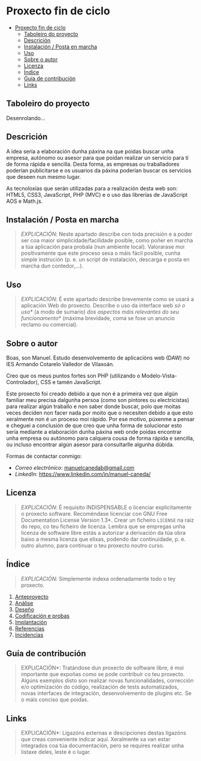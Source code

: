 # Proxecto fin de ciclo

- [Proxecto fin de ciclo](#proxecto-fin-de-ciclo)
  - [Taboleiro do proyecto](#taboleiro-do-proyecto)
  - [Descrición](#descrición)
  - [Instalación / Posta en marcha](#instalación--posta-en-marcha)
  - [Uso](#uso)
  - [Sobre o autor](#sobre-o-autor)
  - [Licenza](#licenza)
  - [Índice](#índice)
  - [Guía de contribución](#guía-de-contribución)
  - [Links](#links)

## Taboleiro do proyecto

Desenrolando...

## Descrición
A idea sería a elaboración dunha páxina na que poidas buscar unha empresa, autónomo ou asesor para que poidan realizar un servicio para tí de forma rápida e sencilla. Desta forma, as empresas ou traballadores poderían publicitarse e os usuarios da páxina poderían buscar os servicios que deseen nun mesmo lugar. 

As tecnoloxías que serán utilizadas para a realización desta web son: HTML5, CSS3, JavaScript, PHP (MVC) e o uso das librerías de JavaScript AOS e Math.js.

## Instalación / Posta en marcha

> *EXPLICACIÓN*: Neste apartado describe con toda precisión e a poder ser coa maior simplicidade/facilidade posible, como poñer en marcha a túa aplicación para probala (nun ambiente local). Valorarase moi positivamente que este proceso sexa o máis fácil posible, cunha simple instrución (p. e. un script de instalación, descarga e posta en marcha dun contedor,...).
>

## Uso

> *EXPLICACIÓN*: É este apartado describe brevemente como se usará a aplicación Web do proxecto. Describe o uso da interface web *só o uso** (a modo de sumario) *dos aspectos máis relevantes do seu funcionamento** (máxima brevidade, coma se fose un anuncio reclamo ou comercial).
>

## Sobre o autor

Boas, son Manuel. Estudo desenvolvemento de aplicacións web (DAW) no IES Armando Cotarelo Valledor de Vilaxoán.

Creo que os meus puntos fortes son PHP (utilizando o Modelo-Vista-Controlador), CSS e tamén JavaScript.

Este proxecto foi creado debido a que non é a primeira vez que algún familiar meu precisa dalgunha persoa (como son pintores ou electricistas) para realizar algún traballo e non saber donde buscar, polo que moitas veces deciden non facer nada por moito que o necesiten debido a que esto xeralmente non é un proceso moi rápido. Por ese motivo, púxenme a pensar e cheguei a conclusión de que creo que unha forma de solucionar esto sería mediante a elaboración dunha páxina web onde poidas encontrar unha empresa ou autónomo para calquera cousa de forma rápida e sencilla, ou incluso encontrar algún asesor para consultarlle algunha dúbida.

Formas de contactar conmigo:
- *Correo electrónico*: manuelcanedab@gmail.com
- *LinkedIn*: https://www.linkedin.com/in/manuel-caneda/

## Licenza

> *EXPLICACIÓN*: É requisito INDISPENSABLE o licenciar explicitamente o proxecto software. Recoméndase licenciar con GNU Free Documentation License Version 1.3*. Crear un ficheiro `LICENSE` na raiz do repo, co teu ficheiro de licenza. Lembra que se empregas unha licenza de software libre estás a autorizar a derivación da túa obra baixo a mesma licenza que elixas, podendo dar continuidade, p. e. outro alumno, para continuar o teu proxecto noutro curso.

## Índice

> *EXPLICACIÓN*: Simplemente indexa ordenadamente todo o tey proxecto.

1. [Anteproyecto](doc/templates/1_Anteproxecto.md)
2. [Análise](doc/templates/2_Analise.md)
3. [Deseño](doc/templates/3_Deseño.md)
4. [Codificación e probas](doc/templates/4_Codificacion_e_probas.md)
5. [Implantación](doc/templates/5_Implantación.md)
6. [Referencias](doc/templates/6_Referencias.md)
7. [Incidencias](doc/templates/7_Incidencias.md)

## Guía de contribución

> EXPLICACIÓN*: Tratándose dun proxecto de software libre, é moi importante que expoñas como se pode contribuír co teu proxecto. Algúns exemplos disto son realizar novas funcionalidades, corrección e/o optimización do código, realización de tests automatizados, novas interfaces de integración, desenvolvemento de plugins etc. Se o máis conciso que poidas.

## Links

> EXPLICACIÓN*: Ligazóns externas e descipciones destas ligazóns que creas conveniente indicar aquí. Xeralmente xa van estar integrados coa túa documentación, pero se requires realizar unha listaxe deles, leste é o lugar.
>